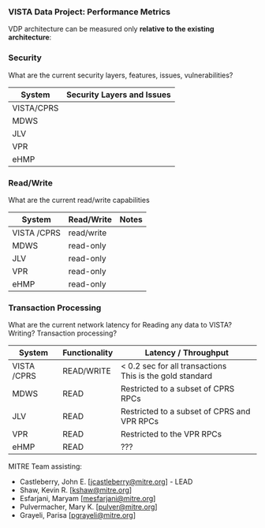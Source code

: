 ### VISTA Data Project: Performance Metrics

VDP architecture can be measured only __relative to the existing architecture__:

### Security
What are the current security layers, features, issues, vulnerabilities?

System | Security Layers and Issues
--- | ---
VISTA/CPRS | 
MDWS | 
JLV | 
VPR | 
eHMP | 


### Read/Write
What are the current read/write capabilities 

System | Read/Write | Notes
---|---|---
VISTA /CPRS | read/write | 
MDWS | read-only | 
JLV | read-only | 
VPR | read-only | 
eHMP | read-only | 



### Transaction Processing
What are the current network latency for Reading any data to VISTA? Writing? Transaction processing? 

System |  Functionality | Latency / Throughput
---|---|---
VISTA /CPRS | READ/WRITE |   < 0.2 sec for all transactions <br> This is the gold standard
MDWS | READ | Restricted to a subset of CPRS RPCs
JLV | READ|  Restricted to a subset of CPRS and VPR RPCs
VPR | READ |  Restricted to the VPR RPCs
eHMP | READ |  ???



MITRE Team assisting:

* Castleberry, John E. [jcastleberry@mitre.org] - LEAD
* Shaw, Kevin R. [kshaw@mitre.org]
* Esfarjani, Maryam [mesfarjani@mitre.org]
* Pulvermacher, Mary K. [pulver@mitre.org]
* Grayeli, Parisa [pgrayeli@mitre.org]
